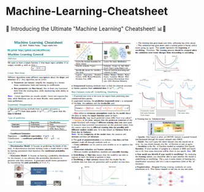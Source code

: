 # Machine-Learning-Cheatsheet
🚀 Introducing the Ultimate "Machine Learning" Cheatsheet! 📊🤖

![Alt text](https://github.com/robinyUArizona/Machine-Learning-Cheatsheet/blob/main/Machine%20Learning%20Cheatsheet%20view.png)

